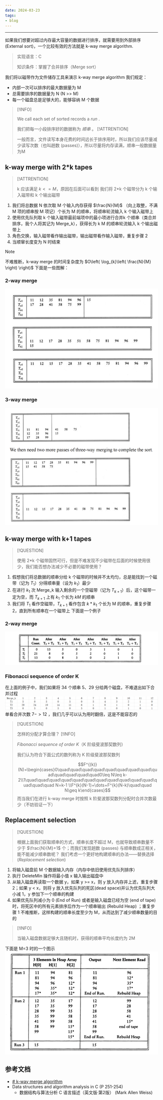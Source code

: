 ```yaml
---
date: 2024-03-23
tags:
- blog
---
```

***
如果我们想要对超过内存最大容量的数据进行排序，就需要用到外部排序(External sort)，一个比较有效的方法就是 k-way merge algorithm.
> 实现语言：C
> 
> 知识条件：掌握了合并排序（Merge sort）
<!-- more -->
我们将以磁带作为文件储存工具来演示 k-way merge algorithm
我们规定：
- 内部一次可以排序的最大数据量为 M
- 总需要排序的数据量为 N (N >> M)
- 每一个磁盘总是足够大的，能够容纳 M 个数据
> [!INFO]
>
> We call each set of sorted records a _run_ .
>
> 我们把每一小段排序好的数据称为 _顺串_ 。
> [!ATTRENTION]
>
> 一般而言，文件读写本身花费的时间远长于排序用时，所以我们应该尽量减少读写次数（也叫趟数 (passes)），所以尽量将内存读满，顺串一般数据量为M
## k-way merge with  2\*k tapes
> [!ATTRENTION]
>
> k 应该满足 $k <= M$，原因在后面可以看到
我们将 2\*k 个磁带分为 k 个输入磁带和 k 个输出磁带
1. 我们将总数据 N 依次取 M 个输入内存获得 $\frac{N}{M}$ （向上取整，不满 M 项的顺串按 M 项记）个长为 M 的顺串，将顺串轮流输入 k 个输入磁带上
2. 使用优先队列取 k 个输入磁带最前端项中的最小项进行合并k 个顺串（类合并排序，我个人将其记为 Merge_k），获得长为 k M 的顺串轮流输入 k 个输出磁带上
3. 角色交换，输入磁带看作输出磁带，输出磁带看作输入磁带，重复步骤 2
4. 当顺窜长度变为 N 时结束 
> [!NOTE]
>
> 不难推断，k-way merge 的时间复杂度为 $O\left( \log_{k}\left( \frac{N}{M} \right) \right)$
下面是一些图解：
### 2-way merge
![](attachments/k-way%20merge%20algorithm.png)
### 3-way merge
![](attachments/k-way%20merge%20algorithm-1.png)
## k-way merge with k+1 tapes
> [!QUESTION]
>
> 使用 2\*k 个磁带固然可行，但是不难发现不少磁带在后面的时候使用很少，我们能否想办法减少不必要的磁带使用？
1. 假想我们将总数据的顺串分给 k 个磁带的时候并不太均匀，总是能找到一个磁带（记为 $T_{1}$）分得顺串量（设为 $k_1$）最少
2. 在进行 $k_1$ 次 Merge_k 输入剩余的一个空磁带（记为 $T_{k+1}$）后，这个磁带一定为空，而 $T_{k+1}$ 上有 $k_{1}$ 个长为 $kM$ 的顺串
3. 我们将 $T_{1}$ 看作空磁带，$T_{k+1}$ 看作包含 $k*k_{1}$ 个长为 M 的顺串，重复步骤 2，直到所有顺串在一个磁带上
下面是一个例子
### 2-way merge
![](attachments/k-way%20merge%20algorithm-2.png)
### Fibonacci sequence of order K
在上面的例子中，我们如果将 34 个顺串 5、29 分给两个磁盘，不难退出如下合并过程
![](attachments/k-way%20merge%20algorithm-3.png)
单看合并次数 $7->12$  ，我们几乎可以认为用时翻倍，这是不能容忍的
> [!QUESTION]
>
> 怎样的分配才算合理？
> [!INFO]
>
> _Fibonacci sequence of order K_（K 阶级斐波那契数列）
> 
> 我们认为符合下面公式的数列称为 K 阶级斐波那契数列
>
> $$F^{(k)}(N)=\begin{cases}0\quad\quad\quad\quad\quad\quad\quad\quad\quad\quad\quad\quad\quad0\leq N\leq k-2\\1\quad\quad\quad\quad\quad\quad\quad\quad\quad\quad\quad\quad\quad\quad N=k-1 \\F^{k}(N-1)+\dots+F^{k}(N-k)\quad\quad N\geq k\end{cases}$$
而当我们在进行 k-way merge 时按照 k 阶斐波那契数列分配时合并次数最少（不妨验证一下）
## Replacement selection
> [!QUESTION]
>
> 根据上面我们获取顺串的方式，顺串长度不超过 M，也就导致顺串数量不少于
> $\frac{N}{M}+1$ 个；而我们发现趟数 (passes) 与顺串数成正相关，能不能减少顺串数呢？
我们考虑一个更好地构建顺串的办法——替换选择(_Replacement selection_)
1. 将输入磁盘前 M 个数据输入内存（内存中依旧使用优先队列排序）
2. 执行 DeleteMin 操作将最小值 x 输入输出磁盘中
3. 从输入磁盘再读取一个数据 y，如果 y >= x，则 y 放入内存并上滤，重复步骤 2；如果 y < x，则将 y 放入优先队列的死区(dead space)并认为优先队列大小减 1，y 参加下一个顺串的构建
4. 如果优先队列减小为 0 (End of Run) 或者是输入磁盘已经为空 (end of tape) 时，将死区中的所有元素排序后作为一个顺串输出 (Rebuild Heap) ；重复步骤 1
不难推断，这样构建的顺串长度至少为 M，从而达到了减少顺串数量的目的
> [!INFO]
>
> 当输入磁盘数据足够大且随机时，获得的顺串平均长度约为 2M
  
下面是 M=3 时的一个图示
![](attachments/k-way%20merge%20algorithm-4.png)
## 参考文档
-  [# k-way merge algorithm](https://en.wikipedia.org/wiki/K-way_merge_algorithm#Two-way_merge)
- Data structures and algorithm analysis in C (P 251-254)
    - 数据结构与算法分析 C 语言描述（英文版·第2版） (Mark Allen Weiss)